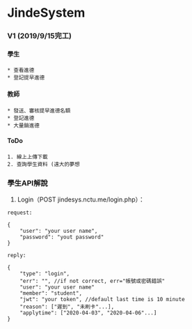 # JindeSystem

### V1 (2019/9/15完工)

#### 學生
    * 查看進德
    * 登記提早進德
    
#### 教師
    * 發送、審核提早進德名額
    * 登記進德
    * 大量銷進德
    
#### ToDo
    1. 線上上傳下載
    2. 查詢學生資料 (遠大的夢想
 
### 學生API解說
1. Login（POST jindesys.nctu.me/login.php）：
```javascript=
request:

{
    "user": "your user name",
    "password": "yout password"
}

reply:

{
    "type": "login",
    "err": "", //if not correct, err="帳號或密碼錯誤"
    "user": "your user name"
    "member": "student",
    "jwt": "your token", //default last time is 10 minute 
    "reason": ["遲到", "未刷卡"...],
    "applytime": ["2020-04-03", "2020-04-06"...]
}
```
